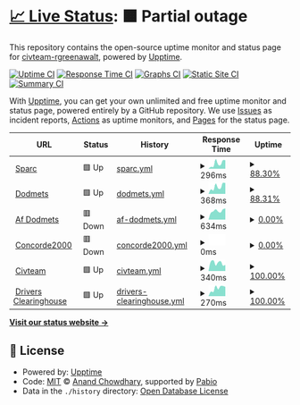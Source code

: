 # [📈 Live Status](https://civteam-rgreenawalt.github.io/template-upptime-monitor): <!--live status--> **🟧 Partial outage**

This repository contains the open-source uptime monitor and status page for [civteam-rgreenawalt](https://civteam-rgreenawalt.github.io/template-upptime-monitor), powered by [Upptime](https://github.com/upptime/upptime).

[![Uptime CI](https://github.com/civteam-rgreenawalt/template-upptime-monitor/workflows/Uptime%20CI/badge.svg)](https://github.com/civteam-rgreenawalt/template-upptime-monitor/actions?query=workflow%3A%22Uptime+CI%22)
[![Response Time CI](https://github.com/civteam-rgreenawalt/template-upptime-monitor/workflows/Response%20Time%20CI/badge.svg)](https://github.com/civteam-rgreenawalt/template-upptime-monitor/actions?query=workflow%3A%22Response+Time+CI%22)
[![Graphs CI](https://github.com/civteam-rgreenawalt/template-upptime-monitor/workflows/Graphs%20CI/badge.svg)](https://github.com/civteam-rgreenawalt/template-upptime-monitor/actions?query=workflow%3A%22Graphs+CI%22)
[![Static Site CI](https://github.com/civteam-rgreenawalt/template-upptime-monitor/workflows/Static%20Site%20CI/badge.svg)](https://github.com/civteam-rgreenawalt/template-upptime-monitor/actions?query=workflow%3A%22Static+Site+CI%22)
[![Summary CI](https://github.com/civteam-rgreenawalt/template-upptime-monitor/workflows/Summary%20CI/badge.svg)](https://github.com/civteam-rgreenawalt/template-upptime-monitor/actions?query=workflow%3A%22Summary+CI%22)

With [Upptime](https://upptime.js.org), you can get your own unlimited and free uptime monitor and status page, powered entirely by a GitHub repository. We use [Issues](https://github.com/civteam-rgreenawalt/template-upptime-monitor/issues) as incident reports, [Actions](https://github.com/civteam-rgreenawalt/template-upptime-monitor/actions) as uptime monitors, and [Pages](https://civteam-rgreenawalt.github.io/template-upptime-monitor) for the status page.

<!--start: status pages-->
<!-- This summary is generated by Upptime (https://github.com/upptime/upptime) -->
<!-- Do not edit this manually, your changes will be overwritten -->
<!-- prettier-ignore -->
| URL | Status | History | Response Time | Uptime |
| --- | ------ | ------- | ------------- | ------ |
| <img alt="" src="https://icons.duckduckgo.com/ip3/sparc.concorde2000.com.ico" height="13"> [Sparc](https://sparc.concorde2000.com) | 🟩 Up | [sparc.yml](https://github.com/civteam-rgreenawalt/template-upptime-monitor/commits/HEAD/history/sparc.yml) | <details><summary><img alt="Response time graph" src="./graphs/sparc/response-time-week.png" height="20"> 296ms</summary><br><a href="https://civteam-rgreenawalt.github.io/template-upptime-monitor/history/sparc"><img alt="Response time 298" src="https://img.shields.io/endpoint?url=https%3A%2F%2Fraw.githubusercontent.com%2Fcivteam-rgreenawalt%2Ftemplate-upptime-monitor%2FHEAD%2Fapi%2Fsparc%2Fresponse-time.json"></a><br><a href="https://civteam-rgreenawalt.github.io/template-upptime-monitor/history/sparc"><img alt="24-hour response time 174" src="https://img.shields.io/endpoint?url=https%3A%2F%2Fraw.githubusercontent.com%2Fcivteam-rgreenawalt%2Ftemplate-upptime-monitor%2FHEAD%2Fapi%2Fsparc%2Fresponse-time-day.json"></a><br><a href="https://civteam-rgreenawalt.github.io/template-upptime-monitor/history/sparc"><img alt="7-day response time 296" src="https://img.shields.io/endpoint?url=https%3A%2F%2Fraw.githubusercontent.com%2Fcivteam-rgreenawalt%2Ftemplate-upptime-monitor%2FHEAD%2Fapi%2Fsparc%2Fresponse-time-week.json"></a><br><a href="https://civteam-rgreenawalt.github.io/template-upptime-monitor/history/sparc"><img alt="30-day response time 261" src="https://img.shields.io/endpoint?url=https%3A%2F%2Fraw.githubusercontent.com%2Fcivteam-rgreenawalt%2Ftemplate-upptime-monitor%2FHEAD%2Fapi%2Fsparc%2Fresponse-time-month.json"></a><br><a href="https://civteam-rgreenawalt.github.io/template-upptime-monitor/history/sparc"><img alt="1-year response time 298" src="https://img.shields.io/endpoint?url=https%3A%2F%2Fraw.githubusercontent.com%2Fcivteam-rgreenawalt%2Ftemplate-upptime-monitor%2FHEAD%2Fapi%2Fsparc%2Fresponse-time-year.json"></a></details> | <details><summary><a href="https://civteam-rgreenawalt.github.io/template-upptime-monitor/history/sparc">88.30%</a></summary><a href="https://civteam-rgreenawalt.github.io/template-upptime-monitor/history/sparc"><img alt="All-time uptime 96.17%" src="https://img.shields.io/endpoint?url=https%3A%2F%2Fraw.githubusercontent.com%2Fcivteam-rgreenawalt%2Ftemplate-upptime-monitor%2FHEAD%2Fapi%2Fsparc%2Fuptime.json"></a><br><a href="https://civteam-rgreenawalt.github.io/template-upptime-monitor/history/sparc"><img alt="24-hour uptime 100.00%" src="https://img.shields.io/endpoint?url=https%3A%2F%2Fraw.githubusercontent.com%2Fcivteam-rgreenawalt%2Ftemplate-upptime-monitor%2FHEAD%2Fapi%2Fsparc%2Fuptime-day.json"></a><br><a href="https://civteam-rgreenawalt.github.io/template-upptime-monitor/history/sparc"><img alt="7-day uptime 88.30%" src="https://img.shields.io/endpoint?url=https%3A%2F%2Fraw.githubusercontent.com%2Fcivteam-rgreenawalt%2Ftemplate-upptime-monitor%2FHEAD%2Fapi%2Fsparc%2Fuptime-week.json"></a><br><a href="https://civteam-rgreenawalt.github.io/template-upptime-monitor/history/sparc"><img alt="30-day uptime 93.73%" src="https://img.shields.io/endpoint?url=https%3A%2F%2Fraw.githubusercontent.com%2Fcivteam-rgreenawalt%2Ftemplate-upptime-monitor%2FHEAD%2Fapi%2Fsparc%2Fuptime-month.json"></a><br><a href="https://civteam-rgreenawalt.github.io/template-upptime-monitor/history/sparc"><img alt="1-year uptime 96.17%" src="https://img.shields.io/endpoint?url=https%3A%2F%2Fraw.githubusercontent.com%2Fcivteam-rgreenawalt%2Ftemplate-upptime-monitor%2FHEAD%2Fapi%2Fsparc%2Fuptime-year.json"></a></details>
| <img alt="" src="https://icons.duckduckgo.com/ip3/dodmets.com.ico" height="13"> [Dodmets](https://dodmets.com) | 🟩 Up | [dodmets.yml](https://github.com/civteam-rgreenawalt/template-upptime-monitor/commits/HEAD/history/dodmets.yml) | <details><summary><img alt="Response time graph" src="./graphs/dodmets/response-time-week.png" height="20"> 368ms</summary><br><a href="https://civteam-rgreenawalt.github.io/template-upptime-monitor/history/dodmets"><img alt="Response time 387" src="https://img.shields.io/endpoint?url=https%3A%2F%2Fraw.githubusercontent.com%2Fcivteam-rgreenawalt%2Ftemplate-upptime-monitor%2FHEAD%2Fapi%2Fdodmets%2Fresponse-time.json"></a><br><a href="https://civteam-rgreenawalt.github.io/template-upptime-monitor/history/dodmets"><img alt="24-hour response time 133" src="https://img.shields.io/endpoint?url=https%3A%2F%2Fraw.githubusercontent.com%2Fcivteam-rgreenawalt%2Ftemplate-upptime-monitor%2FHEAD%2Fapi%2Fdodmets%2Fresponse-time-day.json"></a><br><a href="https://civteam-rgreenawalt.github.io/template-upptime-monitor/history/dodmets"><img alt="7-day response time 368" src="https://img.shields.io/endpoint?url=https%3A%2F%2Fraw.githubusercontent.com%2Fcivteam-rgreenawalt%2Ftemplate-upptime-monitor%2FHEAD%2Fapi%2Fdodmets%2Fresponse-time-week.json"></a><br><a href="https://civteam-rgreenawalt.github.io/template-upptime-monitor/history/dodmets"><img alt="30-day response time 326" src="https://img.shields.io/endpoint?url=https%3A%2F%2Fraw.githubusercontent.com%2Fcivteam-rgreenawalt%2Ftemplate-upptime-monitor%2FHEAD%2Fapi%2Fdodmets%2Fresponse-time-month.json"></a><br><a href="https://civteam-rgreenawalt.github.io/template-upptime-monitor/history/dodmets"><img alt="1-year response time 387" src="https://img.shields.io/endpoint?url=https%3A%2F%2Fraw.githubusercontent.com%2Fcivteam-rgreenawalt%2Ftemplate-upptime-monitor%2FHEAD%2Fapi%2Fdodmets%2Fresponse-time-year.json"></a></details> | <details><summary><a href="https://civteam-rgreenawalt.github.io/template-upptime-monitor/history/dodmets">88.31%</a></summary><a href="https://civteam-rgreenawalt.github.io/template-upptime-monitor/history/dodmets"><img alt="All-time uptime 95.00%" src="https://img.shields.io/endpoint?url=https%3A%2F%2Fraw.githubusercontent.com%2Fcivteam-rgreenawalt%2Ftemplate-upptime-monitor%2FHEAD%2Fapi%2Fdodmets%2Fuptime.json"></a><br><a href="https://civteam-rgreenawalt.github.io/template-upptime-monitor/history/dodmets"><img alt="24-hour uptime 100.00%" src="https://img.shields.io/endpoint?url=https%3A%2F%2Fraw.githubusercontent.com%2Fcivteam-rgreenawalt%2Ftemplate-upptime-monitor%2FHEAD%2Fapi%2Fdodmets%2Fuptime-day.json"></a><br><a href="https://civteam-rgreenawalt.github.io/template-upptime-monitor/history/dodmets"><img alt="7-day uptime 88.31%" src="https://img.shields.io/endpoint?url=https%3A%2F%2Fraw.githubusercontent.com%2Fcivteam-rgreenawalt%2Ftemplate-upptime-monitor%2FHEAD%2Fapi%2Fdodmets%2Fuptime-week.json"></a><br><a href="https://civteam-rgreenawalt.github.io/template-upptime-monitor/history/dodmets"><img alt="30-day uptime 93.69%" src="https://img.shields.io/endpoint?url=https%3A%2F%2Fraw.githubusercontent.com%2Fcivteam-rgreenawalt%2Ftemplate-upptime-monitor%2FHEAD%2Fapi%2Fdodmets%2Fuptime-month.json"></a><br><a href="https://civteam-rgreenawalt.github.io/template-upptime-monitor/history/dodmets"><img alt="1-year uptime 95.00%" src="https://img.shields.io/endpoint?url=https%3A%2F%2Fraw.githubusercontent.com%2Fcivteam-rgreenawalt%2Ftemplate-upptime-monitor%2FHEAD%2Fapi%2Fdodmets%2Fuptime-year.json"></a></details>
| <img alt="" src="https://icons.duckduckgo.com/ip3/af.dodmets.com.ico" height="13"> [Af Dodmets](https://af.dodmets.com) | 🟥 Down | [af-dodmets.yml](https://github.com/civteam-rgreenawalt/template-upptime-monitor/commits/HEAD/history/af-dodmets.yml) | <details><summary><img alt="Response time graph" src="./graphs/af-dodmets/response-time-week.png" height="20"> 634ms</summary><br><a href="https://civteam-rgreenawalt.github.io/template-upptime-monitor/history/af-dodmets"><img alt="Response time 1081" src="https://img.shields.io/endpoint?url=https%3A%2F%2Fraw.githubusercontent.com%2Fcivteam-rgreenawalt%2Ftemplate-upptime-monitor%2FHEAD%2Fapi%2Faf-dodmets%2Fresponse-time.json"></a><br><a href="https://civteam-rgreenawalt.github.io/template-upptime-monitor/history/af-dodmets"><img alt="24-hour response time 561" src="https://img.shields.io/endpoint?url=https%3A%2F%2Fraw.githubusercontent.com%2Fcivteam-rgreenawalt%2Ftemplate-upptime-monitor%2FHEAD%2Fapi%2Faf-dodmets%2Fresponse-time-day.json"></a><br><a href="https://civteam-rgreenawalt.github.io/template-upptime-monitor/history/af-dodmets"><img alt="7-day response time 634" src="https://img.shields.io/endpoint?url=https%3A%2F%2Fraw.githubusercontent.com%2Fcivteam-rgreenawalt%2Ftemplate-upptime-monitor%2FHEAD%2Fapi%2Faf-dodmets%2Fresponse-time-week.json"></a><br><a href="https://civteam-rgreenawalt.github.io/template-upptime-monitor/history/af-dodmets"><img alt="30-day response time 809" src="https://img.shields.io/endpoint?url=https%3A%2F%2Fraw.githubusercontent.com%2Fcivteam-rgreenawalt%2Ftemplate-upptime-monitor%2FHEAD%2Fapi%2Faf-dodmets%2Fresponse-time-month.json"></a><br><a href="https://civteam-rgreenawalt.github.io/template-upptime-monitor/history/af-dodmets"><img alt="1-year response time 1081" src="https://img.shields.io/endpoint?url=https%3A%2F%2Fraw.githubusercontent.com%2Fcivteam-rgreenawalt%2Ftemplate-upptime-monitor%2FHEAD%2Fapi%2Faf-dodmets%2Fresponse-time-year.json"></a></details> | <details><summary><a href="https://civteam-rgreenawalt.github.io/template-upptime-monitor/history/af-dodmets">0.00%</a></summary><a href="https://civteam-rgreenawalt.github.io/template-upptime-monitor/history/af-dodmets"><img alt="All-time uptime 36.75%" src="https://img.shields.io/endpoint?url=https%3A%2F%2Fraw.githubusercontent.com%2Fcivteam-rgreenawalt%2Ftemplate-upptime-monitor%2FHEAD%2Fapi%2Faf-dodmets%2Fuptime.json"></a><br><a href="https://civteam-rgreenawalt.github.io/template-upptime-monitor/history/af-dodmets"><img alt="24-hour uptime 0.00%" src="https://img.shields.io/endpoint?url=https%3A%2F%2Fraw.githubusercontent.com%2Fcivteam-rgreenawalt%2Ftemplate-upptime-monitor%2FHEAD%2Fapi%2Faf-dodmets%2Fuptime-day.json"></a><br><a href="https://civteam-rgreenawalt.github.io/template-upptime-monitor/history/af-dodmets"><img alt="7-day uptime 0.00%" src="https://img.shields.io/endpoint?url=https%3A%2F%2Fraw.githubusercontent.com%2Fcivteam-rgreenawalt%2Ftemplate-upptime-monitor%2FHEAD%2Fapi%2Faf-dodmets%2Fuptime-week.json"></a><br><a href="https://civteam-rgreenawalt.github.io/template-upptime-monitor/history/af-dodmets"><img alt="30-day uptime 0.00%" src="https://img.shields.io/endpoint?url=https%3A%2F%2Fraw.githubusercontent.com%2Fcivteam-rgreenawalt%2Ftemplate-upptime-monitor%2FHEAD%2Fapi%2Faf-dodmets%2Fuptime-month.json"></a><br><a href="https://civteam-rgreenawalt.github.io/template-upptime-monitor/history/af-dodmets"><img alt="1-year uptime 36.75%" src="https://img.shields.io/endpoint?url=https%3A%2F%2Fraw.githubusercontent.com%2Fcivteam-rgreenawalt%2Ftemplate-upptime-monitor%2FHEAD%2Fapi%2Faf-dodmets%2Fuptime-year.json"></a></details>
| <img alt="" src="https://icons.duckduckgo.com/ip3/concorde2000.com.ico" height="13"> [Concorde2000](https://concorde2000.com) | 🟥 Down | [concorde2000.yml](https://github.com/civteam-rgreenawalt/template-upptime-monitor/commits/HEAD/history/concorde2000.yml) | <details><summary><img alt="Response time graph" src="./graphs/concorde2000/response-time-week.png" height="20"> 0ms</summary><br><a href="https://civteam-rgreenawalt.github.io/template-upptime-monitor/history/concorde2000"><img alt="Response time 0" src="https://img.shields.io/endpoint?url=https%3A%2F%2Fraw.githubusercontent.com%2Fcivteam-rgreenawalt%2Ftemplate-upptime-monitor%2FHEAD%2Fapi%2Fconcorde2000%2Fresponse-time.json"></a><br><a href="https://civteam-rgreenawalt.github.io/template-upptime-monitor/history/concorde2000"><img alt="24-hour response time 0" src="https://img.shields.io/endpoint?url=https%3A%2F%2Fraw.githubusercontent.com%2Fcivteam-rgreenawalt%2Ftemplate-upptime-monitor%2FHEAD%2Fapi%2Fconcorde2000%2Fresponse-time-day.json"></a><br><a href="https://civteam-rgreenawalt.github.io/template-upptime-monitor/history/concorde2000"><img alt="7-day response time 0" src="https://img.shields.io/endpoint?url=https%3A%2F%2Fraw.githubusercontent.com%2Fcivteam-rgreenawalt%2Ftemplate-upptime-monitor%2FHEAD%2Fapi%2Fconcorde2000%2Fresponse-time-week.json"></a><br><a href="https://civteam-rgreenawalt.github.io/template-upptime-monitor/history/concorde2000"><img alt="30-day response time 0" src="https://img.shields.io/endpoint?url=https%3A%2F%2Fraw.githubusercontent.com%2Fcivteam-rgreenawalt%2Ftemplate-upptime-monitor%2FHEAD%2Fapi%2Fconcorde2000%2Fresponse-time-month.json"></a><br><a href="https://civteam-rgreenawalt.github.io/template-upptime-monitor/history/concorde2000"><img alt="1-year response time 0" src="https://img.shields.io/endpoint?url=https%3A%2F%2Fraw.githubusercontent.com%2Fcivteam-rgreenawalt%2Ftemplate-upptime-monitor%2FHEAD%2Fapi%2Fconcorde2000%2Fresponse-time-year.json"></a></details> | <details><summary><a href="https://civteam-rgreenawalt.github.io/template-upptime-monitor/history/concorde2000">0.00%</a></summary><a href="https://civteam-rgreenawalt.github.io/template-upptime-monitor/history/concorde2000"><img alt="All-time uptime 0.00%" src="https://img.shields.io/endpoint?url=https%3A%2F%2Fraw.githubusercontent.com%2Fcivteam-rgreenawalt%2Ftemplate-upptime-monitor%2FHEAD%2Fapi%2Fconcorde2000%2Fuptime.json"></a><br><a href="https://civteam-rgreenawalt.github.io/template-upptime-monitor/history/concorde2000"><img alt="24-hour uptime 0.00%" src="https://img.shields.io/endpoint?url=https%3A%2F%2Fraw.githubusercontent.com%2Fcivteam-rgreenawalt%2Ftemplate-upptime-monitor%2FHEAD%2Fapi%2Fconcorde2000%2Fuptime-day.json"></a><br><a href="https://civteam-rgreenawalt.github.io/template-upptime-monitor/history/concorde2000"><img alt="7-day uptime 0.00%" src="https://img.shields.io/endpoint?url=https%3A%2F%2Fraw.githubusercontent.com%2Fcivteam-rgreenawalt%2Ftemplate-upptime-monitor%2FHEAD%2Fapi%2Fconcorde2000%2Fuptime-week.json"></a><br><a href="https://civteam-rgreenawalt.github.io/template-upptime-monitor/history/concorde2000"><img alt="30-day uptime 0.00%" src="https://img.shields.io/endpoint?url=https%3A%2F%2Fraw.githubusercontent.com%2Fcivteam-rgreenawalt%2Ftemplate-upptime-monitor%2FHEAD%2Fapi%2Fconcorde2000%2Fuptime-month.json"></a><br><a href="https://civteam-rgreenawalt.github.io/template-upptime-monitor/history/concorde2000"><img alt="1-year uptime 0.00%" src="https://img.shields.io/endpoint?url=https%3A%2F%2Fraw.githubusercontent.com%2Fcivteam-rgreenawalt%2Ftemplate-upptime-monitor%2FHEAD%2Fapi%2Fconcorde2000%2Fuptime-year.json"></a></details>
| <img alt="" src="https://icons.duckduckgo.com/ip3/civteam.com.ico" height="13"> [Civteam](https://civteam.com) | 🟩 Up | [civteam.yml](https://github.com/civteam-rgreenawalt/template-upptime-monitor/commits/HEAD/history/civteam.yml) | <details><summary><img alt="Response time graph" src="./graphs/civteam/response-time-week.png" height="20"> 340ms</summary><br><a href="https://civteam-rgreenawalt.github.io/template-upptime-monitor/history/civteam"><img alt="Response time 694" src="https://img.shields.io/endpoint?url=https%3A%2F%2Fraw.githubusercontent.com%2Fcivteam-rgreenawalt%2Ftemplate-upptime-monitor%2FHEAD%2Fapi%2Fcivteam%2Fresponse-time.json"></a><br><a href="https://civteam-rgreenawalt.github.io/template-upptime-monitor/history/civteam"><img alt="24-hour response time 352" src="https://img.shields.io/endpoint?url=https%3A%2F%2Fraw.githubusercontent.com%2Fcivteam-rgreenawalt%2Ftemplate-upptime-monitor%2FHEAD%2Fapi%2Fcivteam%2Fresponse-time-day.json"></a><br><a href="https://civteam-rgreenawalt.github.io/template-upptime-monitor/history/civteam"><img alt="7-day response time 340" src="https://img.shields.io/endpoint?url=https%3A%2F%2Fraw.githubusercontent.com%2Fcivteam-rgreenawalt%2Ftemplate-upptime-monitor%2FHEAD%2Fapi%2Fcivteam%2Fresponse-time-week.json"></a><br><a href="https://civteam-rgreenawalt.github.io/template-upptime-monitor/history/civteam"><img alt="30-day response time 374" src="https://img.shields.io/endpoint?url=https%3A%2F%2Fraw.githubusercontent.com%2Fcivteam-rgreenawalt%2Ftemplate-upptime-monitor%2FHEAD%2Fapi%2Fcivteam%2Fresponse-time-month.json"></a><br><a href="https://civteam-rgreenawalt.github.io/template-upptime-monitor/history/civteam"><img alt="1-year response time 694" src="https://img.shields.io/endpoint?url=https%3A%2F%2Fraw.githubusercontent.com%2Fcivteam-rgreenawalt%2Ftemplate-upptime-monitor%2FHEAD%2Fapi%2Fcivteam%2Fresponse-time-year.json"></a></details> | <details><summary><a href="https://civteam-rgreenawalt.github.io/template-upptime-monitor/history/civteam">100.00%</a></summary><a href="https://civteam-rgreenawalt.github.io/template-upptime-monitor/history/civteam"><img alt="All-time uptime 99.72%" src="https://img.shields.io/endpoint?url=https%3A%2F%2Fraw.githubusercontent.com%2Fcivteam-rgreenawalt%2Ftemplate-upptime-monitor%2FHEAD%2Fapi%2Fcivteam%2Fuptime.json"></a><br><a href="https://civteam-rgreenawalt.github.io/template-upptime-monitor/history/civteam"><img alt="24-hour uptime 100.00%" src="https://img.shields.io/endpoint?url=https%3A%2F%2Fraw.githubusercontent.com%2Fcivteam-rgreenawalt%2Ftemplate-upptime-monitor%2FHEAD%2Fapi%2Fcivteam%2Fuptime-day.json"></a><br><a href="https://civteam-rgreenawalt.github.io/template-upptime-monitor/history/civteam"><img alt="7-day uptime 100.00%" src="https://img.shields.io/endpoint?url=https%3A%2F%2Fraw.githubusercontent.com%2Fcivteam-rgreenawalt%2Ftemplate-upptime-monitor%2FHEAD%2Fapi%2Fcivteam%2Fuptime-week.json"></a><br><a href="https://civteam-rgreenawalt.github.io/template-upptime-monitor/history/civteam"><img alt="30-day uptime 100.00%" src="https://img.shields.io/endpoint?url=https%3A%2F%2Fraw.githubusercontent.com%2Fcivteam-rgreenawalt%2Ftemplate-upptime-monitor%2FHEAD%2Fapi%2Fcivteam%2Fuptime-month.json"></a><br><a href="https://civteam-rgreenawalt.github.io/template-upptime-monitor/history/civteam"><img alt="1-year uptime 99.72%" src="https://img.shields.io/endpoint?url=https%3A%2F%2Fraw.githubusercontent.com%2Fcivteam-rgreenawalt%2Ftemplate-upptime-monitor%2FHEAD%2Fapi%2Fcivteam%2Fuptime-year.json"></a></details>
| <img alt="" src="https://icons.duckduckgo.com/ip3/www.driversclearinghouse.com.ico" height="13"> [Drivers Clearinghouse](https://www.driversclearinghouse.com) | 🟩 Up | [drivers-clearinghouse.yml](https://github.com/civteam-rgreenawalt/template-upptime-monitor/commits/HEAD/history/drivers-clearinghouse.yml) | <details><summary><img alt="Response time graph" src="./graphs/drivers-clearinghouse/response-time-week.png" height="20"> 270ms</summary><br><a href="https://civteam-rgreenawalt.github.io/template-upptime-monitor/history/drivers-clearinghouse"><img alt="Response time 329" src="https://img.shields.io/endpoint?url=https%3A%2F%2Fraw.githubusercontent.com%2Fcivteam-rgreenawalt%2Ftemplate-upptime-monitor%2FHEAD%2Fapi%2Fdrivers-clearinghouse%2Fresponse-time.json"></a><br><a href="https://civteam-rgreenawalt.github.io/template-upptime-monitor/history/drivers-clearinghouse"><img alt="24-hour response time 91" src="https://img.shields.io/endpoint?url=https%3A%2F%2Fraw.githubusercontent.com%2Fcivteam-rgreenawalt%2Ftemplate-upptime-monitor%2FHEAD%2Fapi%2Fdrivers-clearinghouse%2Fresponse-time-day.json"></a><br><a href="https://civteam-rgreenawalt.github.io/template-upptime-monitor/history/drivers-clearinghouse"><img alt="7-day response time 270" src="https://img.shields.io/endpoint?url=https%3A%2F%2Fraw.githubusercontent.com%2Fcivteam-rgreenawalt%2Ftemplate-upptime-monitor%2FHEAD%2Fapi%2Fdrivers-clearinghouse%2Fresponse-time-week.json"></a><br><a href="https://civteam-rgreenawalt.github.io/template-upptime-monitor/history/drivers-clearinghouse"><img alt="30-day response time 256" src="https://img.shields.io/endpoint?url=https%3A%2F%2Fraw.githubusercontent.com%2Fcivteam-rgreenawalt%2Ftemplate-upptime-monitor%2FHEAD%2Fapi%2Fdrivers-clearinghouse%2Fresponse-time-month.json"></a><br><a href="https://civteam-rgreenawalt.github.io/template-upptime-monitor/history/drivers-clearinghouse"><img alt="1-year response time 329" src="https://img.shields.io/endpoint?url=https%3A%2F%2Fraw.githubusercontent.com%2Fcivteam-rgreenawalt%2Ftemplate-upptime-monitor%2FHEAD%2Fapi%2Fdrivers-clearinghouse%2Fresponse-time-year.json"></a></details> | <details><summary><a href="https://civteam-rgreenawalt.github.io/template-upptime-monitor/history/drivers-clearinghouse">100.00%</a></summary><a href="https://civteam-rgreenawalt.github.io/template-upptime-monitor/history/drivers-clearinghouse"><img alt="All-time uptime 100.00%" src="https://img.shields.io/endpoint?url=https%3A%2F%2Fraw.githubusercontent.com%2Fcivteam-rgreenawalt%2Ftemplate-upptime-monitor%2FHEAD%2Fapi%2Fdrivers-clearinghouse%2Fuptime.json"></a><br><a href="https://civteam-rgreenawalt.github.io/template-upptime-monitor/history/drivers-clearinghouse"><img alt="24-hour uptime 100.00%" src="https://img.shields.io/endpoint?url=https%3A%2F%2Fraw.githubusercontent.com%2Fcivteam-rgreenawalt%2Ftemplate-upptime-monitor%2FHEAD%2Fapi%2Fdrivers-clearinghouse%2Fuptime-day.json"></a><br><a href="https://civteam-rgreenawalt.github.io/template-upptime-monitor/history/drivers-clearinghouse"><img alt="7-day uptime 100.00%" src="https://img.shields.io/endpoint?url=https%3A%2F%2Fraw.githubusercontent.com%2Fcivteam-rgreenawalt%2Ftemplate-upptime-monitor%2FHEAD%2Fapi%2Fdrivers-clearinghouse%2Fuptime-week.json"></a><br><a href="https://civteam-rgreenawalt.github.io/template-upptime-monitor/history/drivers-clearinghouse"><img alt="30-day uptime 100.00%" src="https://img.shields.io/endpoint?url=https%3A%2F%2Fraw.githubusercontent.com%2Fcivteam-rgreenawalt%2Ftemplate-upptime-monitor%2FHEAD%2Fapi%2Fdrivers-clearinghouse%2Fuptime-month.json"></a><br><a href="https://civteam-rgreenawalt.github.io/template-upptime-monitor/history/drivers-clearinghouse"><img alt="1-year uptime 100.00%" src="https://img.shields.io/endpoint?url=https%3A%2F%2Fraw.githubusercontent.com%2Fcivteam-rgreenawalt%2Ftemplate-upptime-monitor%2FHEAD%2Fapi%2Fdrivers-clearinghouse%2Fuptime-year.json"></a></details>

<!--end: status pages-->

[**Visit our status website →**](https://civteam-rgreenawalt.github.io/template-upptime-monitor)

## 📄 License

- Powered by: [Upptime](https://github.com/upptime/upptime)
- Code: [MIT](./LICENSE) © [Anand Chowdhary](https://anandchowdhary.com), supported by [Pabio](https://pabio.com)
- Data in the `./history` directory: [Open Database License](https://opendatacommons.org/licenses/odbl/1-0/)

